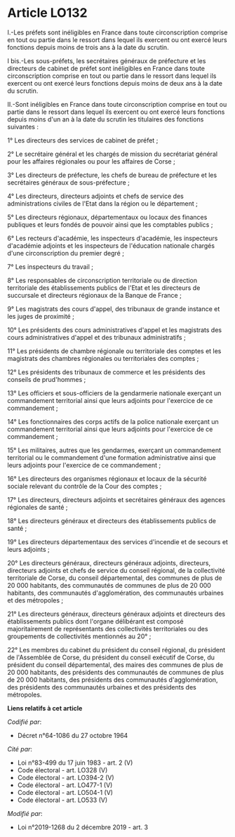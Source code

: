 # Article LO132

I.-Les préfets sont inéligibles en France dans toute circonscription comprise en tout ou partie dans le ressort dans lequel
ils exercent ou ont exercé leurs fonctions depuis moins de trois ans à la date du scrutin.

I bis.-Les sous-préfets, les secrétaires généraux de préfecture et les directeurs de cabinet de préfet sont inéligibles en
France dans toute circonscription comprise en tout ou partie dans le ressort dans lequel ils exercent ou ont exercé leurs
fonctions depuis moins de deux ans à la date du scrutin.

II.-Sont inéligibles en France dans toute circonscription comprise en tout ou partie dans le ressort dans lequel ils exercent
ou ont exercé leurs fonctions depuis moins d'un an à la date du scrutin les titulaires des fonctions suivantes :

1° Les directeurs des services de cabinet de préfet ;

2° Le secrétaire général et les chargés de mission du secrétariat général pour les affaires régionales ou pour les affaires
de Corse ;

3° Les directeurs de préfecture, les chefs de bureau de préfecture et les secrétaires généraux de sous-préfecture ;

4° Les directeurs, directeurs adjoints et chefs de service des administrations civiles de l'Etat dans la région ou le
département ;

5° Les directeurs régionaux, départementaux ou locaux des finances publiques et leurs fondés de pouvoir ainsi que les
comptables publics ;

6° Les recteurs d'académie, les inspecteurs d'académie, les inspecteurs d'académie adjoints et les inspecteurs de l'éducation
nationale chargés d'une circonscription du premier degré ;

7° Les inspecteurs du travail ;

8° Les responsables de circonscription territoriale ou de direction territoriale des établissements publics de l'Etat et les
directeurs de succursale et directeurs régionaux de la Banque de France ;

9° Les magistrats des cours d'appel, des tribunaux de grande instance et les juges de proximité ;

10° Les présidents des cours administratives d'appel et les magistrats des cours administratives d'appel et des tribunaux
administratifs ;

11° Les présidents de chambre régionale ou territoriale des comptes et les magistrats des chambres régionales ou
territoriales des comptes ;

12° Les présidents des tribunaux de commerce et les présidents des conseils de prud'hommes ;

13° Les officiers et sous-officiers de la gendarmerie nationale exerçant un commandement territorial ainsi que leurs adjoints
pour l'exercice de ce commandement ;

14° Les fonctionnaires des corps actifs de la police nationale exerçant un commandement territorial ainsi que leurs adjoints
pour l'exercice de ce commandement ;

15° Les militaires, autres que les gendarmes, exerçant un commandement territorial ou le commandement d'une formation
administrative ainsi que leurs adjoints pour l'exercice de ce commandement ;

16° Les directeurs des organismes régionaux et locaux de la sécurité sociale relevant du contrôle de la Cour des comptes ;

17° Les directeurs, directeurs adjoints et secrétaires généraux des agences régionales de santé ;

18° Les directeurs généraux et directeurs des établissements publics de santé ;

19° Les directeurs départementaux des services d'incendie et de secours et leurs adjoints ;

20° Les directeurs généraux, directeurs généraux adjoints, directeurs, directeurs adjoints et chefs de service du conseil
régional, de la collectivité territoriale de Corse, du conseil départemental, des communes de plus de 20 000 habitants, des
communautés de communes de plus de 20 000 habitants, des communautés d'agglomération, des communautés urbaines et des
métropoles ;

21° Les directeurs généraux, directeurs généraux adjoints et directeurs des établissements publics dont l'organe délibérant
est composé majoritairement de représentants des collectivités territoriales ou des groupements de collectivités mentionnés
au 20° ;

22° Les membres du cabinet du président du conseil régional, du président de l'Assemblée de Corse, du président du conseil
exécutif de Corse, du président du conseil départemental, des maires des communes de plus de 20 000 habitants, des présidents
des communautés de communes de plus de 20 000 habitants, des présidents des communautés d'agglomération, des présidents des
communautés urbaines et des présidents des métropoles.

**Liens relatifs à cet article**

_Codifié par_:

  - Décret n°64-1086 du 27 octobre 1964

_Cité par_:

  - Loi n°83-499 du 17 juin 1983 - art. 2 (V)
  - Code électoral - art. LO328 (V)
  - Code électoral - art. LO394-2 (V)
  - Code électoral - art. LO477-1 (V)
  - Code électoral - art. LO504-1 (V)
  - Code électoral - art. LO533 (V)

_Modifié par_:

  - Loi n°2019-1268 du 2 décembre 2019 - art. 3
